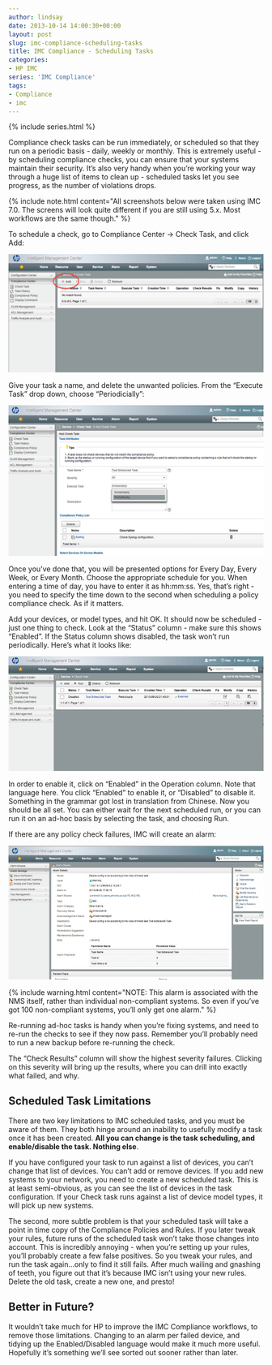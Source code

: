 ```yaml
---
author: lindsay
date: 2013-10-14 14:00:30+00:00
layout: post
slug: imc-compliance-scheduling-tasks
title: IMC Compliance - Scheduling Tasks
categories:
- HP IMC
series: 'IMC Compliance'
tags:
- Compliance
- imc
---
```


{% include series.html %}

Compliance check tasks can be run immediately, or scheduled so that they run on a periodic basis - daily, weekly or monthly. This is extremely useful - by scheduling compliance checks, you can ensure that your systems maintain their security. It’s also very handy when you’re working your way through a huge list of items to clean up - scheduled tasks let you see progress, as the number of violations drops.

{% include note.html content="All screenshots below were taken using IMC 7.0. The screens will look quite different if you are still using 5.x. Most workflows are the same though." %}

To schedule a check, go to Compliance Center -> Check Task, and click Add:

[![Add Compliance Task](/assets/2013/09/compliance_add.jpg)](/assets/2013/09/compliance_add-e1380517204578.jpg)

Give your task a name, and delete the unwanted policies. From the “Execute Task” drop down, choose “Periodicially”:

[![Periodic Compliance Task](/assets/2013/09/compliance_periodic.jpg)](/assets/2013/09/compliance_periodic-e1380517329131.jpg)

Once you’ve done that, you will be presented options for Every Day, Every Week, or Every Month. Choose the appropriate schedule for you. When entering a time of day, you have to enter it as hh:mm:ss. Yes, that’s right - you need to specify the time down to the second when scheduling a policy compliance check. As if it matters.

Add your devices, or model types, and hit OK. It should now be scheduled - just one thing to check. Look at the “Status” column - make sure this shows “Enabled”. If the Status column shows disabled, the task won’t run periodically. Here’s what it looks like:

[![Enable Scheduled Task](/assets/2013/09/scheduled_task_enable-e1380517276809.jpg)](/assets/2013/09/scheduled_task_enable-e1380517276809.jpg)

In order to enable it, click on “Enabled” in the Operation column. Note that language here. You click “Enabled” to enable it, or “Disabled” to disable it. Something in the grammar got lost in translation from Chinese. Now you should be all set. You can either wait for the next scheduled run, or you can run it on an ad-hoc basis by selecting the task, and choosing Run.

If there are any policy check failures, IMC will create an alarm:

[![Compliance Alarm](/assets/2013/09/compliance_alarm-e1380517063538.jpg)](/assets/2013/09/compliance_alarm-e1380517063538.jpg)

{% include warning.html content="NOTE: This alarm is associated with the NMS itself, rather than individual non-compliant systems. So even if you’ve got 100 non-compliant systems, you’ll only get one alarm." %}

Re-running ad-hoc tasks is handy when you’re fixing systems, and need to re-run the checks to see if they now pass. Remember you’ll probably need to run a new backup before re-running the check.

The “Check Results” column will show the highest severity failures. Clicking on this severity will bring up the results, where you can drill into exactly what failed, and why.

## Scheduled Task Limitations

There are two key limitations to IMC scheduled tasks, and you must be aware of them. They both hinge around an inability to usefully modify a task once it has been created. **All you can change is the task scheduling, and enable/disable the task. Nothing else**.

If you have configured your task to run against a list of devices, you can’t change that list of devices. You can’t add or remove devices. If you add new systems to your network, you need to create a new scheduled task. This is at least semi-obvious, as you can see the list of devices in the task configuration. If your Check task runs against a list of device model types, it will pick up new systems.

The second, more subtle problem is that your scheduled task will take a point in time copy of the Compliance Policies and Rules. If you later tweak your rules, future runs of the scheduled task won’t take those changes into account. This is incredibly annoying - when you’re setting up your rules, you’ll probably create a few false positives. So you tweak your rules, and run the task again…only to find it still fails. After much wailing and gnashing of teeth, you figure out that it’s because IMC isn’t using your new rules. Delete the old task, create a new one, and presto!

## Better in Future?

It wouldn’t take much for HP to improve the IMC Compliance workflows, to remove those limitations. Changing to an alarm per failed device, and tidying up the Enabled/Disabled language would make it much more useful. Hopefully it’s something we’ll see sorted out sooner rather than later.
